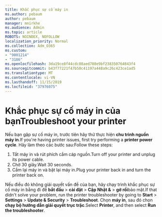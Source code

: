 ```yaml
---
title: Khắc phục sự cố máy in
ms.author: pebaum
author: pebaum
manager: mnirkhe
ms.audience: Admin
ms.topic: article
ROBOTS: NOINDEX, NOFOLLOW
localization_priority: Normal
ms.collection: Adm_O365
ms.custom:
- "9001214"
- "3186"
ms.openlocfilehash: 3da19ce8f44cdc08aed708e9bf238350764843f4
ms.sourcegitcommit: b43f77221f47b50c41197a448a9c26c423ce1ad5
ms.translationtype: MT
ms.contentlocale: vi-VN
ms.lasthandoff: 11/15/2019
ms.locfileid: "37976075"
---
```

# <a name="troubleshoot-your-printer"></a><span data-ttu-id="564b4-102">Khắc phục sự cố máy in của bạn</span><span class="sxs-lookup"><span data-stu-id="564b4-102">Troubleshoot your printer</span></span>

<span data-ttu-id="564b4-103">Nếu bạn gặp sự cố máy in, trước tiên hãy thử thực hiện **chu trình nguồn máy in**.</span><span class="sxs-lookup"><span data-stu-id="564b4-103">If you're having printer issues, first try performing a **printer power cycle**.</span></span> <span data-ttu-id="564b4-104">Hãy làm theo các bước sau:</span><span class="sxs-lookup"><span data-stu-id="564b4-104">Follow these steps:</span></span>

1. <span data-ttu-id="564b4-105">Tắt máy in và rút phích cắm cáp nguồn.</span><span class="sxs-lookup"><span data-stu-id="564b4-105">Turn off your printer and unplug its power cable.</span></span>
2. <span data-ttu-id="564b4-106">Chờ 30 giây.</span><span class="sxs-lookup"><span data-stu-id="564b4-106">Wait 30 seconds.</span></span>
3. <span data-ttu-id="564b4-107">Cắm lại máy in và bật lại máy in.</span><span class="sxs-lookup"><span data-stu-id="564b4-107">Plug your printer back in and turn the printer back on.</span></span>

<span data-ttu-id="564b4-108">Nếu điều đó không giải quyết vấn đề của bạn, hãy chạy trình khắc phục sự cố máy in bằng đi để **bắt đầu** > **cài đặt** > **Cập Nhật &** > **gỡ rối**bảo mật.</span><span class="sxs-lookup"><span data-stu-id="564b4-108">If that didn't solve your problem, run the printer troubleshooter by going to **Start** > **Settings** > **Update & Security** > **Troubleshoot**.</span></span> <span data-ttu-id="564b4-109">Chọn **máy in**, sau đó chọn **chạy bộ hướng dẫn giải quyết trục trặc**.</span><span class="sxs-lookup"><span data-stu-id="564b4-109">Select **Printer**, and then select **Run the troubleshooter**.</span></span>